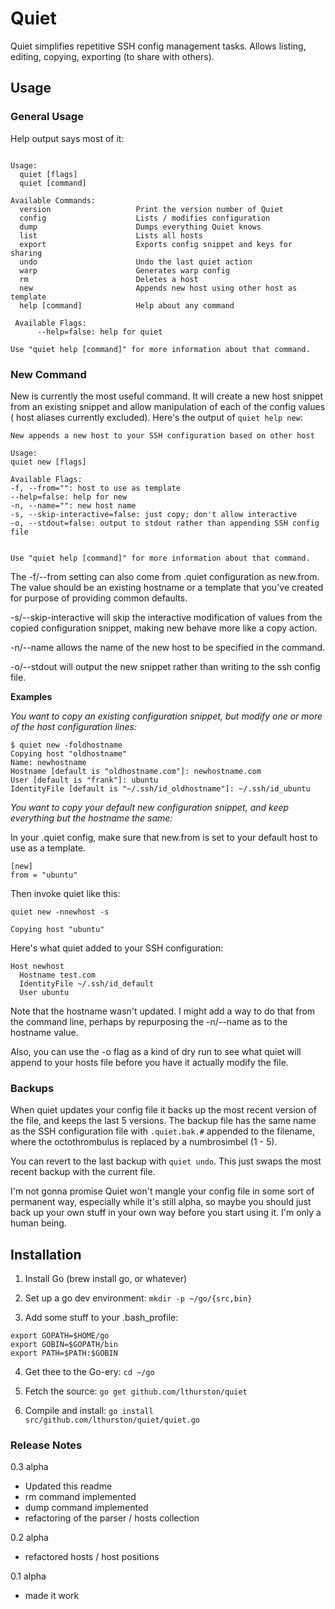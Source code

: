 # Quiet

Quiet simplifies repetitive SSH config management tasks. Allows listing,
editing, copying, exporting (to share with others).

## Usage

### General Usage

Help output says most of it:

```

Usage:
  quiet [flags]
  quiet [command]

Available Commands:
  version                   Print the version number of Quiet
  config                    Lists / modifies configuration
  dump                      Dumps everything Quiet knows
  list                      Lists all hosts
  export                    Exports config snippet and keys for sharing
  undo                      Undo the last quiet action
  warp                      Generates warp config
  rm                        Deletes a host
  new                       Appends new host using other host as template
  help [command]            Help about any command

 Available Flags:
      --help=false: help for quiet

Use "quiet help [command]" for more information about that command.
```

### New Command

New is currently the most useful command. It will create a new host snippet
from an existing snippet and allow manipulation of each of the config values (
host aliases currently excluded). Here's the output of `quiet help new`:

```
New appends a new host to your SSH configuration based on other host

Usage:
quiet new [flags]

Available Flags:
-f, --from="": host to use as template
--help=false: help for new
-n, --name="": new host name
-s, --skip-interactive=false: just copy; don't allow interactive
-o, --stdout=false: output to stdout rather than appending SSH config file


Use "quiet help [command]" for more information about that command.
```

The -f/--from setting can also come from .quiet configuration as new.from. The
value should be an existing hostname or a template that you've created for
purpose of providing common defaults.

-s/--skip-interactive will skip the interactive modification of values from the
copied configuration snippet, making new behave more like a copy action.

-n/--name allows the name of the new host to be specified in the command.

-o/--stdout will output the new snippet rather than writing to the ssh config
file.

**Examples**

_You want to copy an existing configuration snippet, but modify one or more
of the host configuration lines:_

```
$ quiet new -foldhostname
Copying host "oldhostname"
Name: newhostname
Hostname [default is "oldhostname.com"]: newhostname.com
User [default is "frank"]: ubuntu
IdentityFile [default is "~/.ssh/id_oldhostname"]: ~/.ssh/id_ubuntu
```

_You want to copy your default new configuration snippet, and keep everything
but the hostname the same:_

In your .quiet config, make sure that new.from is set to your default host to
use as a template.

```
[new]
from = "ubuntu"
```

Then invoke quiet like this:

```
quiet new -nnewhost -s

Copying host "ubuntu"
```

Here's what quiet added to your SSH configuration:

```
Host newhost
  Hostname test.com
  IdentityFile ~/.ssh/id_default
  User ubuntu

```

Note that the hostname wasn't updated. I might add a way to do that from the
command line, perhaps by repurposing the -n/--name as to the hostname value.

Also, you can use the -o flag as a kind of dry run to see what quiet will append
to your hosts file before you have it actually modify the file.

### Backups

When quiet updates your config file it backs up the most recent version of the
file, and keeps the last 5 versions. The backup file has the same name as the
SSH configuration file with `.quiet.bak.#` appended to the filename, where the
octothrombulus is replaced by a numbrosimbel (1 - 5).

You can revert to the last backup with `quiet undo`. This just swaps the most
recent backup with the current file.

I'm not gonna promise Quiet won't mangle your config file in some sort of permanent
way, especially while it's still alpha, so maybe you should just back up your own
stuff in your own way before you start using it. I'm only a human being.

## Installation

1) Install Go (brew install go, or whatever)

2) Set up a go dev environment: `mkdir -p ~/go/{src,bin}`

3) Add some stuff to your .bash_profile:
```
export GOPATH=$HOME/go
export GOBIN=$GOPATH/bin
export PATH=$PATH:$GOBIN
```

4) Get thee to the Go-ery: `cd ~/go`

5) Fetch the source: `go get github.com/lthurston/quiet`

6) Compile and install: `go install src/github.com/lthurston/quiet/quiet.go`

### Release Notes

0.3 alpha

* Updated this readme
* rm command implemented
* dump command implemented
* refactoring of the parser / hosts collection

0.2 alpha

* refactored hosts / host positions

0.1 alpha

* made it work